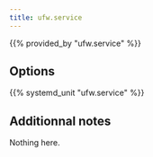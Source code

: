 ```yaml
---
title: ufw.service
---
```


{{% provided_by "ufw.service" %}}

## Options

{{% systemd_unit "ufw.service" %}}

## Additionnal notes

Nothing here.